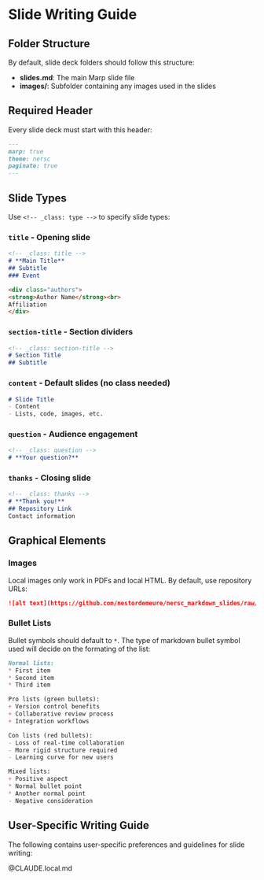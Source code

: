 # Slide Writing Guide

## Folder Structure

By default, slide deck folders should follow this structure:
- **slides.md**: The main Marp slide file
- **images/**: Subfolder containing any images used in the slides

## Required Header

Every slide deck must start with this header:

```markdown
---
marp: true
theme: nersc
paginate: true
---
```

## Slide Types

Use `<!-- _class: type -->` to specify slide types:

### `title` - Opening slide
```markdown
<!-- _class: title -->
# **Main Title**
## Subtitle
### Event

<div class="authors">
<strong>Author Name</strong><br>
Affiliation
</div>
```

### `section-title` - Section dividers
```markdown
<!-- _class: section-title -->
# Section Title
## Subtitle
```

### `content` - Default slides (no class needed)
```markdown
# Slide Title
- Content
- Lists, code, images, etc.
```

### `question` - Audience engagement
```markdown
<!-- _class: question -->
# **Your question?**
```

### `thanks` - Closing slide
```markdown
<!-- _class: thanks -->
# **Thank you!**
## Repository Link
Contact information
```

## Graphical Elements

### Images

Local images only work in PDFs and local HTML. By default, use repository URLs:

```markdown
![alt text](https://github.com/nestordemeure/nersc_markdown_slides/raw/main/path/to/image.jpg)
```

### Bullet Lists

Bullet symbols should default to `*`.
The type of markdown bullet symbol used will decide on the formating of the list:

```markdown
Normal lists:
* First item
* Second item
* Third item

Pro lists (green bullets):
+ Version control benefits
+ Collaborative review process
+ Integration workflows

Con lists (red bullets):
- Loss of real-time collaboration
- More rigid structure required
- Learning curve for new users

Mixed lists:
+ Positive aspect
* Normal bullet point
* Another normal point
- Negative consideration
```

## User-Specific Writing Guide

The following contains user-specific preferences and guidelines for slide writing:

@CLAUDE.local.md